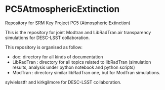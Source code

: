 # PC5AtmosphericExtinction
Repository for SRM Key Project PC5 (Atmospheric Extinction)


This is the repository for joint Modtran and LibRadTran air transparency
simulations for DESC-LSST collaboration.


This repository is organised as follow:

- doc: directory for all kinds of documentation
- LibRadTran : directory for all topics related to libRadTran (simulation results, analysis under python notebook and python scripts)
- ModTran : directory similar libRadTran one, but for ModTran simulations.


sylvielsstfr and kirkgilmore for DESC-LSST collaboration.